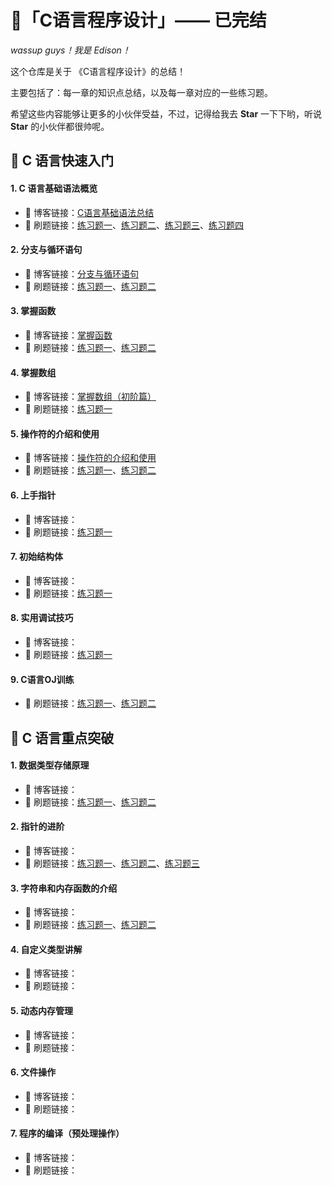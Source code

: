 # 🥘「C语言程序设计」—— 已完结
*wassup guys！我是 Edison！*

这个仓库是关于 《C语言程序设计》的总结！

主要包括了：每一章的知识点总结，以及每一章对应的一些练习题。

希望这些内容能够让更多的小伙伴受益，不过，记得给我去 **Star** 一下下哟，听说 **Star** 的小伙伴都很帅呢。

## 🍟 C 语言快速入门

#### 1. C 语言基础语法概览

- 🥐 博客链接：[C语言基础语法总结](https://blog.csdn.net/m0_63325890/article/details/122208282)
- 📝 刷题链接：[练习题一](https://github.com/LuvKobe/C-Programming/blob/main/01-C语言基础语言概览/01练习题一.md)、[练习题二](https://github.com/LuvKobe/C-Programming/blob/main/01-C语言基础语言概览/02练习题二.md)、[练习题三](https://github.com/LuvKobe/C-Programming/blob/main/01-C语言基础语言概览/03练习题三.md)、[练习题四](https://github.com/LuvKobe/C-Programming/blob/main/01-C语言基础语言概览/04练习题四.md)

#### 2. 分支与循环语句

- 🥐  博客链接：[分支与循环语句](https://blog.csdn.net/m0_63325890/article/details/122284917)
- 📝 刷题链接：[练习题一](https://github.com/LuvKobe/C-Programming/blob/main/02-分支与循环语句/01练习题一.md)、[练习题二](https://github.com/LuvKobe/C-Programming/blob/main/02-分支与循环语句/02练习题二.md)

#### 3. 掌握函数

- 🥐  博客链接：[掌握函数](https://blog.csdn.net/m0_63325890/article/details/122445552)
- 📝 刷题链接：[练习题一](https://github.com/LuvKobe/C-Programming/blob/main/03-掌握函数/01练习题一.md)、[练习题二](https://github.com/LuvKobe/C-Programming/blob/main/03-掌握函数/02练习题二.md)

#### 4. 掌握数组

- 🥐  博客链接：[掌握数组（初阶篇）](https://blog.csdn.net/m0_63325890/article/details/121549181)
- 📝 刷题链接：[练习题一](https://github.com/LuvKobe/C-Programming/blob/main/04-掌握数组/01练习题一.md)

#### 5. 操作符的介绍和使用

- 🥐  博客链接：[操作符的介绍和使用](https://blog.csdn.net/m0_63325890/article/details/121442688)
- 📝 刷题链接：[练习题一](https://github.com/LuvKobe/C-Programming/blob/main/05-操作符的介绍和使用/01练习题一.md)、[练习题二](https://github.com/LuvKobe/C-Programming/blob/main/05-操作符的介绍和使用/02练习题二.md)

#### 6. 上手指针

- 🥐  博客链接：
- 📝 刷题链接：[练习题一](https://github.com/LuvKobe/C-Programming/blob/main/06-上手指针/01练习题一.md)

#### 7. 初始结构体

- 🥐  博客链接：
- 📝 刷题链接：[练习题一](https://github.com/LuvKobe/C-Programming/blob/main/07-初始结构体/01练习题一.md)

#### 8. 实用调试技巧

- 🥐  博客链接：
- 📝 刷题链接：[练习题一](https://github.com/LuvKobe/C-Programming/blob/main/08-实用调试技巧/01练习题一.md)

#### 9. C语言OJ训练

- 📝 刷题链接：[练习题一](https://github.com/LuvKobe/C-Programming/blob/main/09-初始OJ练习/01练习题一.md)、[练习题二](https://github.com/LuvKobe/C-Programming/blob/main/09-初始OJ练习/02练习题二.md)

## 🌭 C 语言重点突破

#### 1. 数据类型存储原理

- 🥐  博客链接：
- 📝 刷题链接：[练习题一](https://github.com/LuvKobe/C-Programming/blob/main/11-数据类型存储原理/01练习题一.md)、[练习题二](https://github.com/LuvKobe/C-Programming/blob/main/11-数据类型存储原理/02练习题二.md)

#### 2. 指针的进阶

- 🥐  博客链接：
- 📝 刷题链接：[练习题一](https://github.com/LuvKobe/C-Programming/blob/main/12-指针的进阶/01练习题一.md)、[练习题二](https://github.com/LuvKobe/C-Programming/blob/main/12-指针的进阶/02练习题二.md)、[练习题三](https://github.com/LuvKobe/C-Programming/blob/main/12-指针的进阶/03练习题三.md)

#### 3. 字符串和内存函数的介绍

- 🥐  博客链接：
- 📝 刷题链接：[练习题一](https://github.com/LuvKobe/C-Programming/blob/main/13-字符串和内存函数的介绍/01练习题一.md)、[练习题二](https://github.com/LuvKobe/C-Programming/blob/main/13-字符串和内存函数的介绍/02练习题二..md)

#### 4. 自定义类型讲解

- 🥐  博客链接：
- 📝 刷题链接：

#### 5. 动态内存管理

- 🥐  博客链接：
- 📝 刷题链接：

#### 6. 文件操作

- 🥐  博客链接：
- 📝 刷题链接：

#### 7. 程序的编译（预处理操作）

- 🥐  博客链接：
- 📝 刷题链接：

